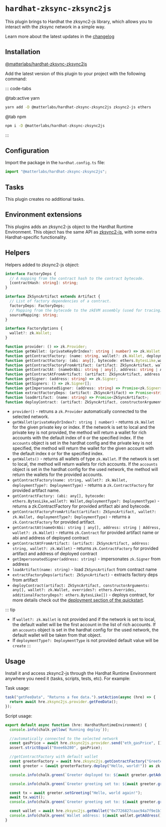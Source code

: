# `hardhat-zksync-zksync2js`

This plugin brings to Hardhat the zksync2-js library, which allows you to interact with the zksync network in a simple way.

Learn more about the latest updates in the [changelog](https://github.com/matter-labs/hardhat-zksync/blob/main/packages/hardhat-zksync-zksync2js/CHANGELOG.md)

## Installation

[@matterlabs/hardhat-zksync-zksync2js](https://www.npmjs.com/package/@matterlabs/hardhat-zksync-zksync2js)

Add the latest version of this plugin to your project with the following command:

::: code-tabs

@tab:active yarn

```bash
yarn add -D @matterlabs/hardhat-zksync-zksync2js zksync2-js ethers
```

@tab npm

```bash
npm i -D @matterlabs/hardhat-zksync-zksync2js
```

:::

## Configuration

Import the package in the `hardhat.config.ts` file:

```ts
import "@matterlabs/hardhat-zksync-zksync2js";
```

## Tasks

This plugin creates no additional tasks.

## Environment extensions

This plugins adds an zksync2-js object to the Hardhat Runtime Environment.
This object has the same API as [zksync2-js](../../api/js/zksync2-js/getting-started.md), with some extra Hardhat-specific functionality.

## Helpers

Helpers added to zksync2-js object:

```ts
interface FactoryDeps {
  // A mapping from the contract hash to the contract bytecode.
  [contractHash: string]: string;
}

interface ZkSyncArtifact extends Artifact {
  // List of factory dependencies of a contract.
  factoryDeps: FactoryDeps;
  // Mapping from the bytecode to the zkEVM assembly (used for tracing).
  sourceMapping: string;
}

interface FactoryOptions {
  wallet?: zk.Wallet;
}

function provider: () => zk.Provider;
function getWallet: (privateKeyOrIndex?: string | number) => zk.Wallet;
function getContractFactory: (name: string, wallet?: zk.Wallet, deploymentType?: DeploymentType) => Promise<zk.ContractFactory>;
function getContractFactory: (abi: any[], bytecode: ethers.BytesLike,wallet?: Wallet,deploymentType?: DeploymentType) => Promise<zk.ContractFactory>;
function getContractFactoryFromArtifact: (artifact: ZkSyncArtifact, wallet?: zk.Wallet, deploymentType?: DeploymentType) => Promise<zk.ContractFactory>;
function getContractAt: (nameOrAbi: string | any[], address: string | Address, wallet?: zk.Wallet) => Promise<zk.Contract>;
function getContractAtFromArtifact: (artifact: ZkSyncArtifact, address: string, wallet?: zk.Wallet) => Promise<zk.Contract>;
function getSigner: (address: string) => zk.Signer;
function getSigners: () => zk.Signer[];
function getImpersonatedSigner: (address: string) => Promise<zk.Signer>;
function extractFactoryDeps: (artifact: ZkSyncArtifact) => Promise<string[]>;
function loadArtifact: (name: string) => Promise<ZkSyncArtifact>;
function deployContract: (artifact: ZkSyncArtifact, constructorArguments: any[], wallet?: zk.Wallet, overrides?: ethers.Overrides, additionalFactoryDeps?: ethers.BytesLike[]) => Promise<zk.Contract>;
```

- `provider()` - retruns a `zk.Provider` automatically connected to the selected network.
- `getWallet(privateKeyOrIndex?: string | number)` - returns `zk.Wallet` for the given private key or index. If the network is set to local and the private key is not provided, the method will return a wallet for rich accounts with the default index of `0` or the specified index. If the `accounts` object is set in the hardhat config and the private key is not specified, the method will return the wallet for the given account with the default index `0` or for the specified index.
- `getWallets()` - returns all wallets of type `zk.Wallet`. If the network is set to local, the method will return wallets for rich accounts. If the `accounts` object is set in the hardhat config for the used network, the method will return the wallets for the provided accounts.
- `getContractFactory(name: string, wallet?: zk.Wallet, deploymentType?: DeploymentType)` - returns a `zk.ContractFactory` for provided artifact name.
- `getContractFactory: (abi: any[], bytecode: ethers.BytesLike,wallet?: Wallet,deploymentType?: DeploymentType)` - returns a zk.ContractFactory for provided artifact abi and bytecode.
- `getContractFactoryFromArtifact(artifact: ZkSyncArtifact, wallet?: zk.Wallet, deploymentType?: DeploymentType)` - returns a `zk.ContractFactory` for provided artifact.
- `getContractAt(nameOrAbi: string | any[], address: string | Address, wallet?: zk.Wallet)` - returns `zk.Contract` for provided artifact name or abi and address of deployed contract
- `getContractAtFromArtifact: (artifact: ZkSyncArtifact, address: string, wallet?: zk.Wallet)` - returns `zk.ContractFactory` for provided artifact and address of deployed contract
- `getImpersonatedSigner(address: string)` - impersonates `zk.Signer` from address
- `loadArtifact(name: string)` - load `ZkSyncArtifact` from contract name
- `extractFactoryDeps(artifact: ZkSyncArtifact)` - extracts factory deps from artifact
- `deployContract(artifact: ZkSyncArtifact, constructorArguments: any[], wallet?: zk.Wallet, overrides?: ethers.Overrides, additionalFactoryDeps?: ethers.BytesLike[])` - deploys contract, for more details check out the [deployment section of the quickstart](./getting-started.md#compile-and-deploy-a-contract).

::: tip

- If `wallet?: zk.Wallet` is not provided and if the network is set to local, the default wallet will be the first account in the list of rich accounts. If an `accounts` object is set in the hardhat config for the used network, the default wallet will be taken from that object.
- If `deploymentType?: DeploymentType` is not provided default value will be `create`
  :::

## Usage

Install it and access zksync2-js through the Hardhat Runtime Environment anywhere you need it (tasks, scripts, tests, etc). For example:

Task usage:

```ts
task("getFeeData", "Returns a fee data.").setAction(async (hre) => {
  return await hre.zksync2js.provider.getFeeData();
});
```

Script usage:

```ts
export default async function (hre: HardhatRuntimeEnvironment) {
  console.info(chalk.yellow(`Running deploy`));

  //automatically connected to the selected network
  const gasPrice = await hre.zksync2js.provider.send("eth_gasPrice", []);
  assert.strictEqual("0xee6b280", gasPrice);

  //getContractFactory with default wallet
  const greeterFactory = await hre.zksync2js.getContractFactory("Greeter");
  const greeter = (await greeterFactory.deploy("Hello, world!")) as zk.Contract;

  console.info(chalk.green(`Greeter deployed to: ${await greeter.getAddress()}`));

  console.info(chalk.green(`Greeter greeting set to: ${await greeter.greet()}`));

  const tx = await greeter.setGreeting("Hello, world again!");
  await tx.wait();
  console.info(chalk.green(`Greeter greeting set to: ${await greeter.greet()}`));

  const wallet = await hre.zksync2js.getWallet("0x7726827caac94a7f9e1b160f7ea819f172f7b6f9d2a97f992c38edeab82d4110");
  console.info(chalk.green(`Wallet address: ${await wallet.getAddress()}`));
}
```
